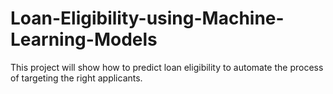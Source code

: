 # Loan-Eligibility-using-Machine-Learning-Models
This project will show how to predict loan eligibility to automate the process of targeting the right applicants.

